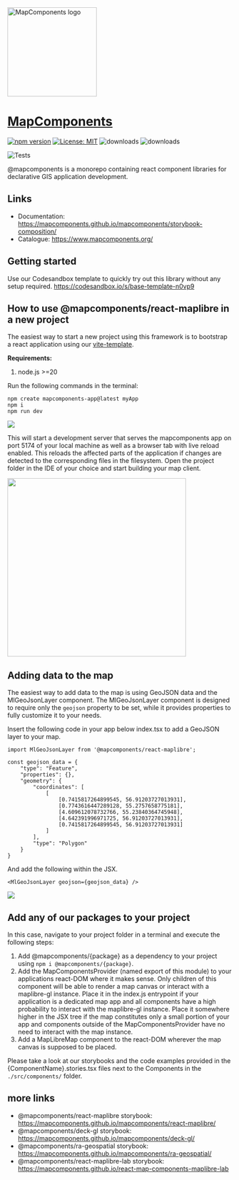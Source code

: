 <img src="https://avatars.githubusercontent.com/u/64851912" alt="MapComponents logo" width="200"/>

# [MapComponents](https://mapcomponents.org/)

[![npm version](https://badge.fury.io/js/@mapcomponents%2Freact-maplibre.svg)](https://badge.fury.io/js/@mapcomponents%2Freact-maplibre) [![License: MIT](https://img.shields.io/badge/License-MIT-blue.svg)](https://opensource.org/licenses/MIT) ![downloads](https://img.shields.io/npm/dt/@mapcomponents%2Freact-maplibre.svg) ![downloads](https://img.shields.io/npm/dm/@mapcomponents%2Freact-maplibre.svg)

![Tests](https://github.com/mapcomponents/react-map-components-maplibre/actions/workflows/node-version-test.yml/badge.svg)

@mapcomponents is a monorepo containing react component libraries for declarative GIS application development.
## Links

- Documentation: https://mapcomponents.github.io/mapcomponents/storybook-composition/
- Catalogue: https://www.mapcomponents.org/

## Getting started

Use our Codesandbox template to quickly try out this library without any setup required. https://codesandbox.io/s/base-template-n0vp9


## **How to use @mapcomponents/react-maplibre in a new project**

The easiest way to start a new project using this framework is to bootstrap a react application using our [vite-template](https://github.com/mapcomponents/template).

**Requirements:**

1. node.js >=20

Run the following commands in the terminal:

```
npm create mapcomponents-app@latest myApp
npm i
npm run dev
```

<img src="https://github.com/mapcomponents/react-map-components-maplibre/blob/main/packages/react-maplibre/docs_md/initial_0.gif"/>


This will start a development server that serves the mapcomponents app on port 5174 of your local machine as well as a browser tab with live reload enabled. This reloads the affected parts of the application if changes are detected to the corresponding files in the filesystem. Open the project folder in the IDE of your choice and start building your map client.

<img src="https://github.com/mapcomponents/react-map-components-maplibre/blob/main/packages/react-maplibre/docs_md/initial_3.gif" width="400" />

## Adding data to the map

The easiest way to add data to the map is using GeoJSON data and the MlGeoJsonLayer component. The MlGeoJsonLayer component is designed to require only the `geojson` property to be set, while it provides properties to fully customize it to your needs.

Insert the following code in your app below index.tsx to add a GeoJSON layer to your map.

```JSX
import MlGeoJsonLayer from '@mapcomponents/react-maplibre';

const geojson_data = {
	"type": "Feature",
	"properties": {},
	"geometry": {
		"coordinates": [
			[
				[0.7415817264899545, 56.91203727013931],
				[0.7743616447289128, 55.2757658775181],
				[4.609612078732766, 55.23840364745948],
				[4.642391996971725, 56.91203727013931],
				[0.7415817264899545, 56.91203727013931]
			]
		],
		"type": "Polygon"
	}
}
```

And add the following within the JSX.

```JSX
<MlGeoJsonLayer geojson={geojson_data} />
```

<img src="https://github.com/mapcomponents/react-map-components-maplibre/blob/main/packages/react-maplibre/docs_md/sample_screenshot.png" />

## **Add any of our packages to your project**

In this case, navigate to your project folder in a terminal and execute the following steps:

1. Add @mapcomponents/{package} as a dependency to your project using `npm i @mapcomponents/{package}`.
2. Add the MapComponentsProvider (named export of this module) to your applications react-DOM where it makes sense. Only children of this component will be able to render a map canvas or interact with a maplibre-gl instance. Place it in the index.js entrypoint if your application is a dedicated map app and all components have a high probability to interact with the maplibre-gl instance. Place it somewhere higher in the JSX tree if the map constitutes only a small portion of your app and components outside of the MapComponentsProvider have no need to interact with the map instance.
3. Add a MapLibreMap component to the react-DOM wherever the map canvas is supposed to be placed.

Please take a look at our storybooks and the code examples provided in the {ComponentName}.stories.tsx files next to the Components in the `./src/components/` folder.

## more links

- @mapcomponents/react-maplibre storybook: https://mapcomponents.github.io/mapcomponents/react-maplibre/
- @mapcomponents/deck-gl storybook: https://mapcomponents.github.io/mapcomponents/deck-gl/
- @mapcomponents/ra-geospatial storybook: https://mapcomponents.github.io/mapcomponents/ra-geospatial/
- @mapcomponents/react-maplibre-lab storybook: https://mapcomponents.github.io/react-map-components-maplibre-lab

